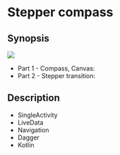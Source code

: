 # Stepper compass

## Synopsis

![](https://media.giphy.com/media/jan5jb1SNhZqDIaqVs/giphy.gif)

- Part 1 - Compass, Canvas:
- Part 2 - Stepper transition:

## Description
- SingleActivity 
- LiveData
- Navigation
- Dagger
- Kotlin 

